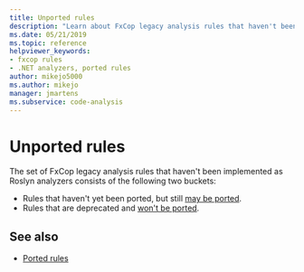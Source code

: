 ```yaml
---
title: Unported rules
description: "Learn about FxCop legacy analysis rules that haven't been implemented as Roslyn analyzers."
ms.date: 05/21/2019
ms.topic: reference
helpviewer_keywords:
- fxcop rules
- .NET analyzers, ported rules
author: mikejo5000
ms.author: mikejo
manager: jmartens
ms.subservice: code-analysis
---
```

# Unported rules



The set of FxCop legacy analysis rules that haven't been implemented as Roslyn analyzers consists of the following two buckets:
- Rules that haven't yet been ported, but still [may be ported](fxcop-unported-rules-may-get-ported.md).
- Rules that are deprecated and [won't be ported](fxcop-unported-deprecated-rules.md).

## See also

- [Ported rules](fxcop-rule-port-status.md)
